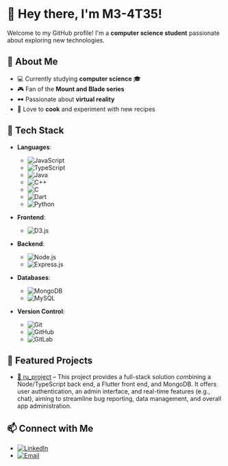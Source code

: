 # 👋 Hey there, I'm M3-4T35!  

Welcome to my GitHub profile! I'm a **computer science student** passionate about exploring new technologies.  

## 🚀 About Me  
- 💻 Currently studying **computer science** 🎓
- 🎮 Fan of the **Mount and Blade series**
- 🕶️ Passionate about **virtual reality**  
- 🍳 Love to **cook** and experiment with new recipes

## 🔧 Tech Stack  
- **Languages**:  
  - ![JavaScript](https://img.shields.io/badge/JavaScript-ES6-yellowgreen?style=for-the-badge&logo=javascript&logoColor=white)  
  - ![TypeScript](https://img.shields.io/badge/TypeScript-007ACC?style=for-the-badge&logo=typescript&logoColor=white)  
  - ![Java](https://img.shields.io/badge/Java-007396?style=for-the-badge&logo=java&logoColor=white)  
  - ![C++](https://img.shields.io/badge/C%2B%2B-00599C?style=for-the-badge&logo=c%2B%2B&logoColor=white)  
  - ![C](https://img.shields.io/badge/C-A8B9CC?style=for-the-badge&logo=c&logoColor=white)  
  - ![Dart](https://img.shields.io/badge/Dart-0175C2?style=for-the-badge&logo=dart&logoColor=white)  
  - ![Python](https://img.shields.io/badge/Python-3776AB?style=for-the-badge&logo=python&logoColor=white)

- **Frontend**:  
  - ![D3.js](https://img.shields.io/badge/D3.js-F9A03C?style=for-the-badge&logo=d3.js&logoColor=white)

- **Backend**:  
  - ![Node.js](https://img.shields.io/badge/Node.js-339933?style=for-the-badge&logo=nodedotjs&logoColor=white)  
  - ![Express.js](https://img.shields.io/badge/Express.js-000000?style=for-the-badge&logo=express&logoColor=white)  

- **Databases**:  
  - ![MongoDB](https://img.shields.io/badge/MongoDB-4EA94B?style=for-the-badge&logo=mongodb&logoColor=white)  
  - ![MySQL](https://img.shields.io/badge/MySQL-00758F?style=for-the-badge&logo=mysql&logoColor=white)  

- **Version Control**:  
  - ![Git](https://img.shields.io/badge/Git-F05032?style=for-the-badge&logo=git&logoColor=white)  
  - ![GitHub](https://img.shields.io/badge/GitHub-181717?style=for-the-badge&logo=github&logoColor=white)  
  - ![GitLab](https://img.shields.io/badge/GitLab-FCA121?style=for-the-badge&logo=gitlab&logoColor=white)


## 📌 Featured Projects  
- [🔗 ru_project](https://github.com/PlsJustDoIt/ru_project) – This project provides a full-stack solution combining a Node/TypeScript back end, a Flutter front end, and MongoDB. It offers user authentication, an admin interface, and real-time features (e.g., chat), aiming to streamline bug reporting, data management, and overall app administration. 

## 📫 Connect with Me
- [![LinkedIn](https://img.shields.io/badge/LinkedIn-0077B5?style=for-the-badge&logo=linkedin&logoColor=white)](https://www.linkedin.com/in/mehmet-ates-pro/)  
- [![Email](https://img.shields.io/badge/Email-D14836?style=for-the-badge&logo=outlook&logoColor=white)](mailto:mehmet.ates.pro@outlook.fr)  
<!--
**M3-4T35/M3-4T35** is a ✨ _special_ ✨ repository because its `README.md` (this file) appears on your GitHub profile.

Here are some ideas to get you started:

- 🔭 I’m currently working on ...
- 🌱 I’m currently learning ...
- 👯 I’m looking to collaborate on ...
- 🤔 I’m looking for help with ...
- 💬 Ask me about ...
- 📫 How to reach me: ...
- 😄 Pronouns: ...
- ⚡ Fun fact: ...
-->
